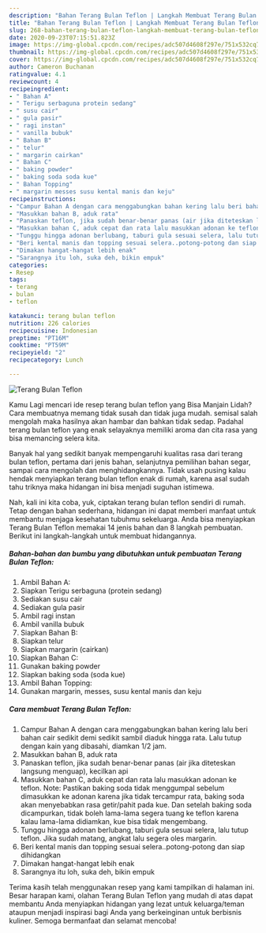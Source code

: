 ```yaml
---
description: "Bahan Terang Bulan Teflon | Langkah Membuat Terang Bulan Teflon Yang Enak Dan Mudah"
title: "Bahan Terang Bulan Teflon | Langkah Membuat Terang Bulan Teflon Yang Enak Dan Mudah"
slug: 268-bahan-terang-bulan-teflon-langkah-membuat-terang-bulan-teflon-yang-enak-dan-mudah
date: 2020-09-23T07:15:51.823Z
image: https://img-global.cpcdn.com/recipes/adc507d4608f297e/751x532cq70/terang-bulan-teflon-foto-resep-utama.jpg
thumbnail: https://img-global.cpcdn.com/recipes/adc507d4608f297e/751x532cq70/terang-bulan-teflon-foto-resep-utama.jpg
cover: https://img-global.cpcdn.com/recipes/adc507d4608f297e/751x532cq70/terang-bulan-teflon-foto-resep-utama.jpg
author: Cameron Buchanan
ratingvalue: 4.1
reviewcount: 4
recipeingredient:
- " Bahan A"
- " Terigu serbaguna protein sedang"
- " susu cair"
- " gula pasir"
- " ragi instan"
- " vanilla bubuk"
- " Bahan B"
- " telur"
- " margarin cairkan"
- " Bahan C"
- " baking powder"
- " baking soda soda kue"
- " Bahan Topping"
- " margarin messes susu kental manis dan keju"
recipeinstructions:
- "Campur Bahan A dengan cara menggabungkan bahan kering lalu beri bahan cair sedikit demi sedikit sambil diaduk hingga rata. Lalu tutup dengan kain yang dibasahi, diamkan 1/2 jam."
- "Masukkan bahan B, aduk rata"
- "Panaskan teflon, jika sudah benar-benar panas (air jika diteteskan langsung menguap), kecilkan api"
- "Masukkan bahan C, aduk cepat dan rata lalu masukkan adonan ke teflon. Note: Pastikan baking soda tidak menggumpal sebelum dimasukkan ke adonan karena jika tidak tercampur rata, baking soda akan menyebabkan rasa getir/pahit pada kue. Dan setelah baking soda dicampurkan, tidak boleh lama-lama segera tuang ke teflon karena kalau lama-lama didiamkan, kue bisa tidak mengembang."
- "Tunggu hingga adonan berlubang, taburi gula sesuai selera, lalu tutup teflon. Jika sudah matang, angkat lalu segera oles margarin."
- "Beri kental manis dan topping sesuai selera..potong-potong dan siap dihidangkan"
- "Dimakan hangat-hangat lebih enak"
- "Sarangnya itu loh, suka deh, bikin empuk"
categories:
- Resep
tags:
- terang
- bulan
- teflon

katakunci: terang bulan teflon 
nutrition: 226 calories
recipecuisine: Indonesian
preptime: "PT16M"
cooktime: "PT59M"
recipeyield: "2"
recipecategory: Lunch

---
```



![Terang Bulan Teflon](https://img-global.cpcdn.com/recipes/adc507d4608f297e/751x532cq70/terang-bulan-teflon-foto-resep-utama.jpg)

Kamu Lagi mencari ide resep terang bulan teflon yang Bisa Manjain Lidah? Cara membuatnya memang tidak susah dan tidak juga mudah. semisal salah mengolah maka hasilnya akan hambar dan bahkan tidak sedap. Padahal terang bulan teflon yang enak selayaknya memiliki aroma dan cita rasa yang bisa memancing selera kita.

Banyak hal yang sedikit banyak mempengaruhi kualitas rasa dari terang bulan teflon, pertama dari jenis bahan, selanjutnya pemilihan bahan segar, sampai cara mengolah dan menghidangkannya. Tidak usah pusing kalau hendak menyiapkan terang bulan teflon enak di rumah, karena asal sudah tahu triknya maka hidangan ini bisa menjadi suguhan istimewa.




Nah, kali ini kita coba, yuk, ciptakan terang bulan teflon sendiri di rumah. Tetap dengan bahan sederhana, hidangan ini dapat memberi manfaat untuk membantu menjaga kesehatan tubuhmu sekeluarga. Anda bisa menyiapkan Terang Bulan Teflon memakai 14 jenis bahan dan 8 langkah pembuatan. Berikut ini langkah-langkah untuk membuat hidangannya.

<!--inarticleads1-->

##### Bahan-bahan dan bumbu yang dibutuhkan untuk pembuatan Terang Bulan Teflon:

1. Ambil  Bahan A:
1. Siapkan  Terigu serbaguna (protein sedang)
1. Sediakan  susu cair
1. Sediakan  gula pasir
1. Ambil  ragi instan
1. Ambil  vanilla bubuk
1. Siapkan  Bahan B:
1. Siapkan  telur
1. Siapkan  margarin (cairkan)
1. Siapkan  Bahan C:
1. Gunakan  baking powder
1. Siapkan  baking soda (soda kue)
1. Ambil  Bahan Topping:
1. Gunakan  margarin, messes, susu kental manis dan keju




<!--inarticleads2-->

##### Cara membuat Terang Bulan Teflon:

1. Campur Bahan A dengan cara menggabungkan bahan kering lalu beri bahan cair sedikit demi sedikit sambil diaduk hingga rata. Lalu tutup dengan kain yang dibasahi, diamkan 1/2 jam.
1. Masukkan bahan B, aduk rata
1. Panaskan teflon, jika sudah benar-benar panas (air jika diteteskan langsung menguap), kecilkan api
1. Masukkan bahan C, aduk cepat dan rata lalu masukkan adonan ke teflon. Note: Pastikan baking soda tidak menggumpal sebelum dimasukkan ke adonan karena jika tidak tercampur rata, baking soda akan menyebabkan rasa getir/pahit pada kue. Dan setelah baking soda dicampurkan, tidak boleh lama-lama segera tuang ke teflon karena kalau lama-lama didiamkan, kue bisa tidak mengembang.
1. Tunggu hingga adonan berlubang, taburi gula sesuai selera, lalu tutup teflon. Jika sudah matang, angkat lalu segera oles margarin.
1. Beri kental manis dan topping sesuai selera..potong-potong dan siap dihidangkan
1. Dimakan hangat-hangat lebih enak
1. Sarangnya itu loh, suka deh, bikin empuk




Terima kasih telah menggunakan resep yang kami tampilkan di halaman ini. Besar harapan kami, olahan Terang Bulan Teflon yang mudah di atas dapat membantu Anda menyiapkan hidangan yang lezat untuk keluarga/teman ataupun menjadi inspirasi bagi Anda yang berkeinginan untuk berbisnis kuliner. Semoga bermanfaat dan selamat mencoba!
